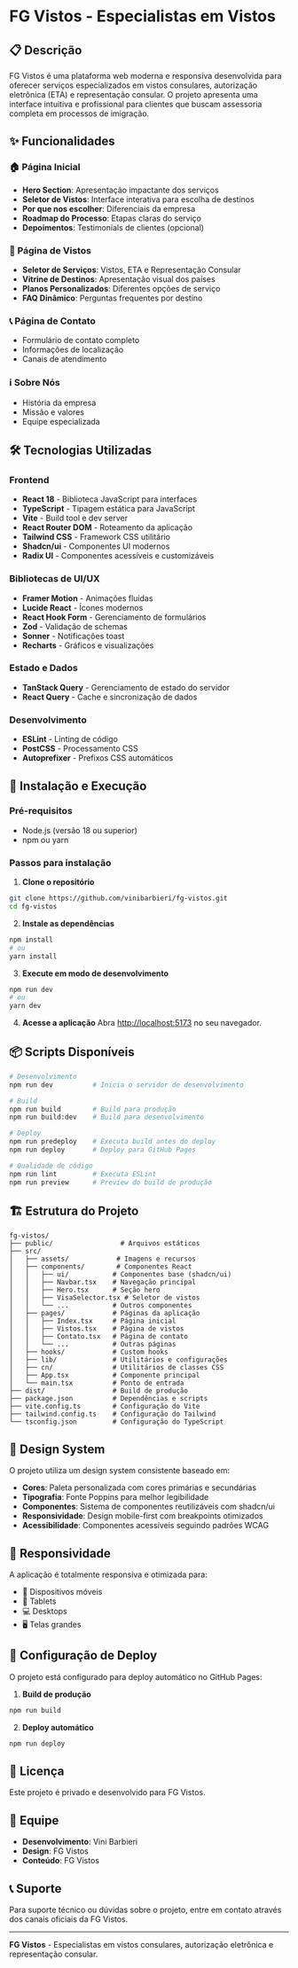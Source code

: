# FG Vistos - Especialistas em Vistos

## 📋 Descrição

FG Vistos é uma plataforma web moderna e responsiva desenvolvida para oferecer serviços especializados em vistos consulares, autorização eletrônica (ETA) e representação consular. O projeto apresenta uma interface intuitiva e profissional para clientes que buscam assessoria completa em processos de imigração.

## ✨ Funcionalidades

### 🏠 Página Inicial
- **Hero Section**: Apresentação impactante dos serviços
- **Seletor de Vistos**: Interface interativa para escolha de destinos
- **Por que nos escolher**: Diferenciais da empresa
- **Roadmap do Processo**: Etapas claras do serviço
- **Depoimentos**: Testimonials de clientes (opcional)

### 🛂 Página de Vistos
- **Seletor de Serviços**: Vistos, ETA e Representação Consular
- **Vitrine de Destinos**: Apresentação visual dos países
- **Planos Personalizados**: Diferentes opções de serviço
- **FAQ Dinâmico**: Perguntas frequentes por destino

### 📞 Página de Contato
- Formulário de contato completo
- Informações de localização
- Canais de atendimento

### ℹ️ Sobre Nós
- História da empresa
- Missão e valores
- Equipe especializada

## 🛠️ Tecnologias Utilizadas

### Frontend
- **React 18** - Biblioteca JavaScript para interfaces
- **TypeScript** - Tipagem estática para JavaScript
- **Vite** - Build tool e dev server
- **React Router DOM** - Roteamento da aplicação
- **Tailwind CSS** - Framework CSS utilitário
- **Shadcn/ui** - Componentes UI modernos
- **Radix UI** - Componentes acessíveis e customizáveis

### Bibliotecas de UI/UX
- **Framer Motion** - Animações fluidas
- **Lucide React** - Ícones modernos
- **React Hook Form** - Gerenciamento de formulários
- **Zod** - Validação de schemas
- **Sonner** - Notificações toast
- **Recharts** - Gráficos e visualizações

### Estado e Dados
- **TanStack Query** - Gerenciamento de estado do servidor
- **React Query** - Cache e sincronização de dados

### Desenvolvimento
- **ESLint** - Linting de código
- **PostCSS** - Processamento CSS
- **Autoprefixer** - Prefixos CSS automáticos

## 🚀 Instalação e Execução

### Pré-requisitos
- Node.js (versão 18 ou superior)
- npm ou yarn

### Passos para instalação

1. **Clone o repositório**
```bash
git clone https://github.com/vinibarbieri/fg-vistos.git
cd fg-vistos
```

2. **Instale as dependências**
```bash
npm install
# ou
yarn install
```

3. **Execute em modo de desenvolvimento**
```bash
npm run dev
# ou
yarn dev
```

4. **Acesse a aplicação**
Abra [http://localhost:5173](http://localhost:5173) no seu navegador.

## 📦 Scripts Disponíveis

```bash
# Desenvolvimento
npm run dev          # Inicia o servidor de desenvolvimento

# Build
npm run build        # Build para produção
npm run build:dev    # Build para desenvolvimento

# Deploy
npm run predeploy    # Executa build antes do deploy
npm run deploy       # Deploy para GitHub Pages

# Qualidade de código
npm run lint         # Executa ESLint
npm run preview      # Preview do build de produção
```

## 🏗️ Estrutura do Projeto

```
fg-vistos/
├── public/                 # Arquivos estáticos
├── src/
│   ├── assets/            # Imagens e recursos
│   ├── components/        # Componentes React
│   │   ├── ui/           # Componentes base (shadcn/ui)
│   │   ├── Navbar.tsx    # Navegação principal
│   │   ├── Hero.tsx      # Seção hero
│   │   ├── VisaSelector.tsx # Seletor de vistos
│   │   └── ...           # Outros componentes
│   ├── pages/            # Páginas da aplicação
│   │   ├── Index.tsx     # Página inicial
│   │   ├── Vistos.tsx    # Página de vistos
│   │   ├── Contato.tsx   # Página de contato
│   │   └── ...           # Outras páginas
│   ├── hooks/            # Custom hooks
│   ├── lib/              # Utilitários e configurações
│   ├── cn/               # Utilitários de classes CSS
│   ├── App.tsx           # Componente principal
│   └── main.tsx          # Ponto de entrada
├── dist/                 # Build de produção
├── package.json          # Dependências e scripts
├── vite.config.ts        # Configuração do Vite
├── tailwind.config.ts    # Configuração do Tailwind
└── tsconfig.json         # Configuração do TypeScript
```

## 🎨 Design System

O projeto utiliza um design system consistente baseado em:

- **Cores**: Paleta personalizada com cores primárias e secundárias
- **Tipografia**: Fonte Poppins para melhor legibilidade
- **Componentes**: Sistema de componentes reutilizáveis com shadcn/ui
- **Responsividade**: Design mobile-first com breakpoints otimizados
- **Acessibilidade**: Componentes acessíveis seguindo padrões WCAG

## 📱 Responsividade

A aplicação é totalmente responsiva e otimizada para:
- 📱 Dispositivos móveis
- 📱 Tablets
- 💻 Desktops
- 🖥️ Telas grandes

## 🔧 Configuração de Deploy

O projeto está configurado para deploy automático no GitHub Pages:

1. **Build de produção**
```bash
npm run build
```

2. **Deploy automático**
```bash
npm run deploy
```

## 📄 Licença

Este projeto é privado e desenvolvido para FG Vistos.

## 👥 Equipe

- **Desenvolvimento**: Vini Barbieri
- **Design**: FG Vistos
- **Conteúdo**: FG Vistos

## 📞 Suporte

Para suporte técnico ou dúvidas sobre o projeto, entre em contato através dos canais oficiais da FG Vistos.

---

**FG Vistos** - Especialistas em vistos consulares, autorização eletrônica e representação consular.
